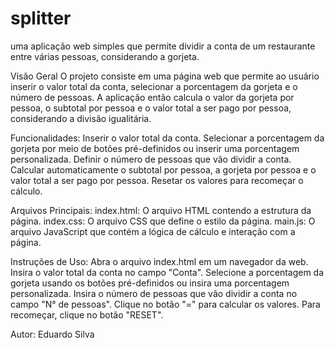 # splitter
uma aplicação web simples que permite dividir a conta de um restaurante entre várias pessoas, considerando a gorjeta.

Visão Geral
O projeto consiste em uma página web que permite ao usuário inserir o valor total da conta, selecionar a porcentagem da gorjeta e o número de pessoas. A aplicação então calcula o valor da gorjeta por pessoa, o subtotal por pessoa e o valor total a ser pago por pessoa, considerando a divisão igualitária.

Funcionalidades:
Inserir o valor total da conta.
Selecionar a porcentagem da gorjeta por meio de botões pré-definidos ou inserir uma porcentagem personalizada.
Definir o número de pessoas que vão dividir a conta.
Calcular automaticamente o subtotal por pessoa, a gorjeta por pessoa e o valor total a ser pago por pessoa.
Resetar os valores para recomeçar o cálculo.

Arquivos Principais:
index.html: O arquivo HTML contendo a estrutura da página.
index.css: O arquivo CSS que define o estilo da página.
main.js: O arquivo JavaScript que contém a lógica de cálculo e interação com a página.

Instruções de Uso:
Abra o arquivo index.html em um navegador da web.
Insira o valor total da conta no campo "Conta".
Selecione a porcentagem da gorjeta usando os botões pré-definidos ou insira uma porcentagem personalizada.
Insira o número de pessoas que vão dividir a conta no campo "N° de pessoas".
Clique no botão "=" para calcular os valores.
Para recomeçar, clique no botão "RESET".

Autor:
Eduardo Silva
